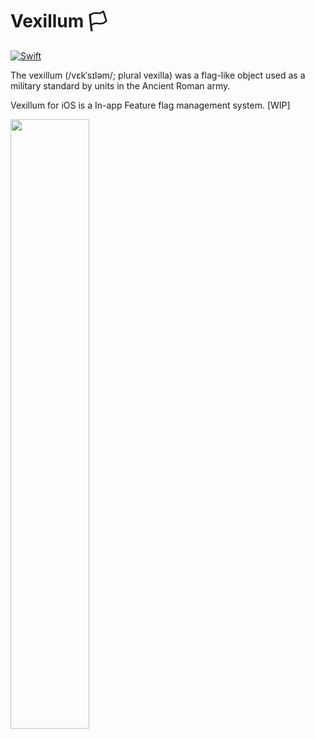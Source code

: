 # Vexillum 🏳

[![Swift](https://github.com/iSapozhnik/Vexillum/actions/workflows/CI.yml/badge.svg?branch=main)](https://github.com/iSapozhnik/Vexillum/actions/workflows/CI.yml)

The vexillum (/vɛkˈsɪləm/; plural vexilla) was a flag-like object used as a military standard by units in the Ancient Roman army.

Vexillum for iOS is a In-app Feature flag management system. [WIP]

<img src="https://user-images.githubusercontent.com/1089384/143769225-5b296bc4-1e9a-45aa-ad11-e784770b2101.png" width="50%" height="50%">

